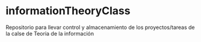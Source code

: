 # informationTheoryClass
Repositorio para llevar control y almacenamiento de los proyectos/tareas de la calse de Teoria de la información
